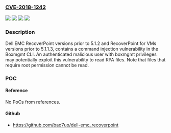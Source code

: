 ### [CVE-2018-1242](https://cve.mitre.org/cgi-bin/cvename.cgi?name=CVE-2018-1242)
![](https://img.shields.io/static/v1?label=Product&message=Dell%20EMC%20RecoverPoint%20Virtual%20Machine%20(VM)&color=blue)
![](https://img.shields.io/static/v1?label=Product&message=Dell%20EMC%20RecoverPoint&color=blue)
![](https://img.shields.io/static/v1?label=Version&message=n%2Fa&color=blue)
![](https://img.shields.io/static/v1?label=Vulnerability&message=command%20injection%20vulnerability&color=brighgreen)

### Description

Dell EMC RecoverPoint versions prior to 5.1.2 and RecoverPoint for VMs versions prior to 5.1.1.3, contains a command injection vulnerability in the Boxmgmt CLI. An authenticated malicious user with boxmgmt privileges may potentially exploit this vulnerability to read RPA files. Note that files that require root permission cannot be read.

### POC

#### Reference
No PoCs from references.

#### Github
- https://github.com/bao7uo/dell-emc_recoverpoint

